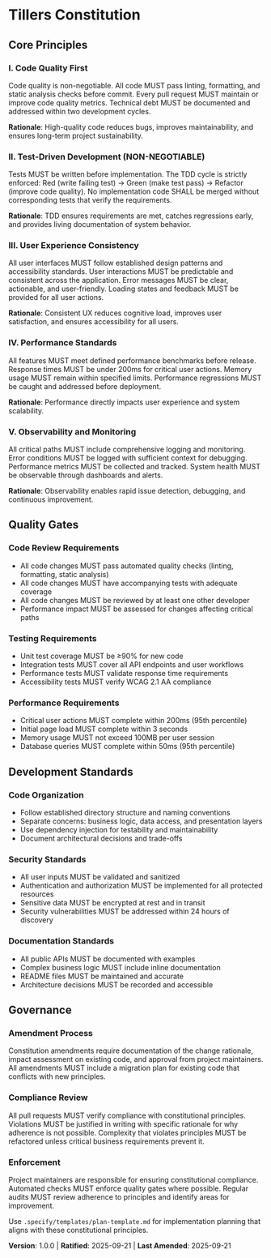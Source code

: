 <!--
# Sync Impact Report
Version change: 1.0.0 (initial version)
Added sections: Core Principles, Quality Gates, Development Standards, Governance
Templates requiring updates:
- ✅ plan-template.md (Constitution Check section aligned)
- ✅ spec-template.md (requirements alignment verified)
- ✅ tasks-template.md (TDD principles aligned)
- ✅ Commands/*.md (no updates needed - generic guidance maintained)
Follow-up TODOs: None
-->

# Tillers Constitution

## Core Principles

### I. Code Quality First
Code quality is non-negotiable. All code MUST pass linting, formatting, and static analysis checks before commit. Every pull request MUST maintain or improve code quality metrics. Technical debt MUST be documented and addressed within two development cycles.

**Rationale**: High-quality code reduces bugs, improves maintainability, and ensures long-term project sustainability.

### II. Test-Driven Development (NON-NEGOTIABLE)
Tests MUST be written before implementation. The TDD cycle is strictly enforced: Red (write failing test) → Green (make test pass) → Refactor (improve code quality). No implementation code SHALL be merged without corresponding tests that verify the requirements.

**Rationale**: TDD ensures requirements are met, catches regressions early, and provides living documentation of system behavior.

### III. User Experience Consistency
All user interfaces MUST follow established design patterns and accessibility standards. User interactions MUST be predictable and consistent across the application. Error messages MUST be clear, actionable, and user-friendly. Loading states and feedback MUST be provided for all user actions.

**Rationale**: Consistent UX reduces cognitive load, improves user satisfaction, and ensures accessibility for all users.

### IV. Performance Standards
All features MUST meet defined performance benchmarks before release. Response times MUST be under 200ms for critical user actions. Memory usage MUST remain within specified limits. Performance regressions MUST be caught and addressed before deployment.

**Rationale**: Performance directly impacts user experience and system scalability.

### V. Observability and Monitoring
All critical paths MUST include comprehensive logging and monitoring. Error conditions MUST be logged with sufficient context for debugging. Performance metrics MUST be collected and tracked. System health MUST be observable through dashboards and alerts.

**Rationale**: Observability enables rapid issue detection, debugging, and continuous improvement.

## Quality Gates

### Code Review Requirements
- All code changes MUST pass automated quality checks (linting, formatting, static analysis)
- All code changes MUST have accompanying tests with adequate coverage
- All code changes MUST be reviewed by at least one other developer
- Performance impact MUST be assessed for changes affecting critical paths

### Testing Requirements
- Unit test coverage MUST be ≥90% for new code
- Integration tests MUST cover all API endpoints and user workflows
- Performance tests MUST validate response time requirements
- Accessibility tests MUST verify WCAG 2.1 AA compliance

### Performance Requirements
- Critical user actions MUST complete within 200ms (95th percentile)
- Initial page load MUST complete within 3 seconds
- Memory usage MUST not exceed 100MB per user session
- Database queries MUST complete within 50ms (95th percentile)

## Development Standards

### Code Organization
- Follow established directory structure and naming conventions
- Separate concerns: business logic, data access, and presentation layers
- Use dependency injection for testability and maintainability
- Document architectural decisions and trade-offs

### Security Standards
- All user inputs MUST be validated and sanitized
- Authentication and authorization MUST be implemented for all protected resources
- Sensitive data MUST be encrypted at rest and in transit
- Security vulnerabilities MUST be addressed within 24 hours of discovery

### Documentation Standards
- All public APIs MUST be documented with examples
- Complex business logic MUST include inline documentation
- README files MUST be maintained and accurate
- Architecture decisions MUST be recorded and accessible

## Governance

### Amendment Process
Constitution amendments require documentation of the change rationale, impact assessment on existing code, and approval from project maintainers. All amendments MUST include a migration plan for existing code that conflicts with new principles.

### Compliance Review
All pull requests MUST verify compliance with constitutional principles. Violations MUST be justified in writing with specific rationale for why adherence is not possible. Complexity that violates principles MUST be refactored unless critical business requirements prevent it.

### Enforcement
Project maintainers are responsible for ensuring constitutional compliance. Automated checks MUST enforce quality gates where possible. Regular audits MUST review adherence to principles and identify areas for improvement.

Use `.specify/templates/plan-template.md` for implementation planning that aligns with these constitutional principles.

**Version**: 1.0.0 | **Ratified**: 2025-09-21 | **Last Amended**: 2025-09-21